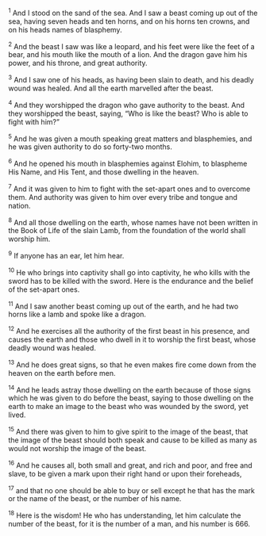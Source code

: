 <sup>1</sup> And I stood on the sand of the sea. And I saw a beast coming up out of the sea, having seven heads and ten horns, and on his horns ten crowns, and on his heads names of blasphemy.

<sup>2</sup> And the beast I saw was like a leopard, and his feet were like the feet of a bear, and his mouth like the mouth of a lion. And the dragon gave him his power, and his throne, and great authority.

<sup>3</sup> And I saw one of his heads, as having been slain to death, and his deadly wound was healed. And all the earth marvelled after the beast.

<sup>4</sup> And they worshipped the dragon who gave authority to the beast. And they worshipped the beast, saying, “Who is like the beast? Who is able to fight with him?”

<sup>5</sup> And he was given a mouth speaking great matters and blasphemies, and he was given authority to do so forty-two months.

<sup>6</sup> And he opened his mouth in blasphemies against Elohim, to blaspheme His Name, and His Tent, and those dwelling in the heaven.

<sup>7</sup> And it was given to him to fight with the set-apart ones and to overcome them. And authority was given to him over every tribe and tongue and nation.

<sup>8</sup> And all those dwelling on the earth, whose names have not been written in the Book of Life of the slain Lamb, from the foundation of the world shall worship him.

<sup>9</sup> If anyone has an ear, let him hear.

<sup>10</sup> He who brings into captivity shall go into captivity, he who kills with the sword has to be killed with the sword. Here is the endurance and the belief of the set-apart ones.

<sup>11</sup> And I saw another beast coming up out of the earth, and he had two horns like a lamb and spoke like a dragon.

<sup>12</sup> And he exercises all the authority of the first beast in his presence, and causes the earth and those who dwell in it to worship the first beast, whose deadly wound was healed.

<sup>13</sup> And he does great signs, so that he even makes fire come down from the heaven on the earth before men.

<sup>14</sup> And he leads astray those dwelling on the earth because of those signs which he was given to do before the beast, saying to those dwelling on the earth to make an image to the beast who was wounded by the sword, yet lived.

<sup>15</sup> And there was given to him to give spirit to the image of the beast, that the image of the beast should both speak and cause to be killed as many as would not worship the image of the beast.

<sup>16</sup> And he causes all, both small and great, and rich and poor, and free and slave, to be given a mark upon their right hand or upon their foreheads,

<sup>17</sup> and that no one should be able to buy or sell except he that has the mark or the name of the beast, or the number of his name.

<sup>18</sup> Here is the wisdom! He who has understanding, let him calculate the number of the beast, for it is the number of a man, and his number is 666.

